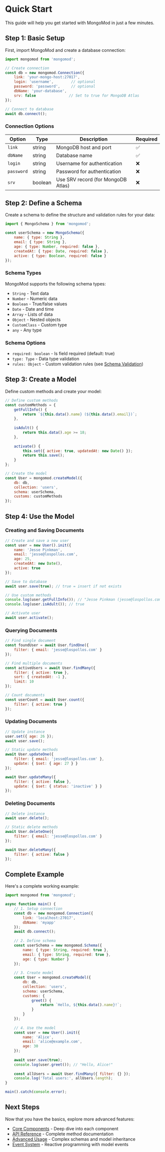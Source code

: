 # Quick Start

This guide will help you get started with MongoMod in just a few minutes.

## Step 1: Basic Setup

First, import MongoMod and create a database connection:

```javascript
import mongomod from 'mongomod';

// Create connection
const db = new mongomod.Connection({
    link: 'your-mongo-host:27017',
    login: 'username',        // optional
    password: 'password',     // optional
    dbName: 'your-database',
    srv: false               // Set to true for MongoDB Atlas
});

// Connect to database
await db.connect();
```

### Connection Options

| Option | Type | Description | Required |
|--------|------|-------------|----------|
| `link` | string | MongoDB host and port | ✅ |
| `dbName` | string | Database name | ✅ |
| `login` | string | Username for authentication | ❌ |
| `password` | string | Password for authentication | ❌ |
| `srv` | boolean | Use SRV record (for MongoDB Atlas) | ❌ |

## Step 2: Define a Schema

<!--@include: ./includes/validno-info.md-->

Create a schema to define the structure and validation rules for your data:

```javascript
import { MongoSchema } from 'mongomod';

const userSchema = new MongoSchema({
    name: { type: String },
    email: { type: String },
    age: { type: Number, required: false },
    createdAt: { type: Date, required: false },
    active: { type: Boolean, required: false }
});
```

### Schema Types

MongoMod supports the following schema types:

- `String` - Text data
- `Number` - Numeric data
- `Boolean` - True/false values
- `Date` - Date and time
- `Array` - Lists of data
- `Object` - Nested objects
- `CustomClass` - Custom type
- `any` - Any type

### Schema Options

- `required: boolean` - Is field required (default: true)
- `type: Type` - Data type validation
- `rules: Object` - Custom validation rules (see [Schema Validation](/api-reference/schema-validation))

## Step 3: Create a Model

Define custom methods and create your model:

```javascript
// Define custom methods
const customMethods = {
    getFullInfo() {
        return `${this.data().name} (${this.data().email})`;
    },
    
    isAdult() {
        return this.data().age >= 18;
    },
    
    activate() {
        this.set({ active: true, updatedAt: new Date() });
        return this.save();
    }
};

// Create the model
const User = mongomod.createModel({
    db: db,
    collection: 'users',
    schema: userSchema,
    customs: customMethods
});
```

## Step 4: Use the Model

### Creating and Saving Documents

```javascript
// Create and save a new user
const user = new User().init({
    name: 'Jesse Pinkman',
    email: 'jesse@lospollos.com',
    age: 25,
    createdAt: new Date(),
    active: true
});

// Save to database
await user.save(true); // true = insert if not exists

// Use custom methods
console.log(user.getFullInfo()); // "Jesse Pinkman (jesse@lospollos.com)"
console.log(user.isAdult()); // true

// Activate user
await user.activate();
```

### Querying Documents

```javascript
// Find single document
const foundUser = await User.findOne({
    filter: { email: 'jesse@lospollos.com' }
});

// Find multiple documents
const activeUsers = await User.findMany({
    filter: { active: true },
    sort: { createdAt: -1 },
    limit: 10
});

// Count documents
const userCount = await User.count({
    filter: { active: true }
});
```

### Updating Documents

```javascript
// Update instance
user.set({ age: 26 });
await user.save();

// Static update methods
await User.updateOne({
    filter: { email: 'jesse@lospollos.com' },
    update: { $set: { age: 27 } }
});

await User.updateMany({
    filter: { active: false },
    update: { $set: { status: 'inactive' } }
});
```

### Deleting Documents

```javascript
// Delete instance
await user.delete();

// Static delete methods
await User.deleteOne({
    filter: { email: 'jesse@lospollos.com' }
});

await User.deleteMany({
    filter: { active: false }
});
```

## Complete Example

Here's a complete working example:

```javascript
import mongomod from 'mongomod';

async function main() {
    // 1. Setup connection
    const db = new mongomod.Connection({
        link: 'localhost:27017',
        dbName: 'myapp'
    });
    await db.connect();
    
    // 2. Define schema
    const userSchema = new mongomod.Schema({
        name: { type: String, required: true },
        email: { type: String, required: true },
        age: { type: Number }
    });
    
    // 3. Create model
    const User = mongomod.createModel({
        db: db,
        collection: 'users',
        schema: userSchema,
        customs: {
            greet() {
                return `Hello, ${this.data().name}!`;
            }
        }
    });
    
    // 4. Use the model
    const user = new User().init({
        name: 'Alice',
        email: 'alice@example.com',
        age: 30
    });
    
    await user.save(true);
    console.log(user.greet()); // "Hello, Alice!"
    
    const allUsers = await User.findMany({ filter: {} });
    console.log('Total users:', allUsers.length);
}

main().catch(console.error);
```

## Next Steps

Now that you have the basics, explore more advanced features:

- [Core Components](/core-components/mongo-model) - Deep dive into each component
- [API Reference](/api-reference/model-methods) - Complete method documentation
- [Advanced Usage](/advanced-usage) - Complex schemas and model inheritance
- [Event System](/api-reference/event-system) - Reactive programming with model events